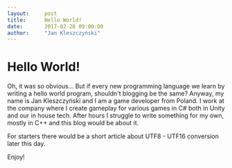 ```yaml
---
layout:     post
title:      Hello World!
date:       2017-02-28 09:00:00
author:     "Jan Kleszczyński"
---
```


# Hello World!

Oh, it was so obvious... But if every new programming language we learn by writing a hello world program, shouldn't blogging be the same?
Anyway, my name is Jan Kleszczyński and I am a game developer from Poland. I work at the company where I create gameplay for various games in C# both
in Unity and our in house tech. After hours I struggle to write something for my own, mostly in C++ and this blog would be about it.

For starters there would be a short article about UTF8 - UTF16 conversion later this day.

Enjoy!
